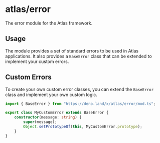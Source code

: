 # atlas/error

The error module for the Atlas framework.

## Usage

The module provides a set of standard errors to be used in Atlas applications.
It also provides a `BaseError` class that can be extended to implement your
custom errors.

## Custom Errors

To create your own custom error classes, you can extend the `BaseError` class
and implement your own custom logic.

```ts
import { BaseError } from "https://deno.land/x/atlas/error/mod.ts";

export class MyCustomError extends BaseError {
	constructor(message: string) {
		super(message);
		Object.setPrototypeOf(this, MyCustomError.prototype);
	}
}
```
